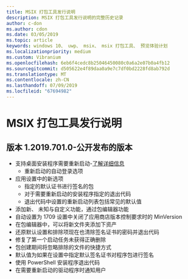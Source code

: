 ```yaml
---
title: MSIX 打包工具发行说明
description: MSIX 打包工具发行说明的完整历史记录
author: c-don
ms.author: cdon
ms.date: 03/05/2019
ms.topic: article
keywords: windows 10、 uwp、 msix、 msix 打包工具、 预览体验计划
ms.localizationpriority: medium
ms.custom: Vibranium
ms.openlocfilehash: 6eb6f4cedc8b25046450080c0a6a2e07b0a4fb12
ms.sourcegitcommit: d505622e4f89daa0a9e7c7df0bd2228fd8ab792d
ms.translationtype: MT
ms.contentlocale: zh-CN
ms.lasthandoff: 07/09/2019
ms.locfileid: "67694982"
---
```

# <a name="msix-packaging-tool-release-notes"></a>MSIX 打包工具发行说明

## <a name="version-120197010---public-release"></a>版本 1.2019.701.0-公开发布的版本

- 支持桌面安装程序需要重新启动-[了解详细信息](../support-restart.md)
    - 重新启动的自动登录选项 
- 应用设置中的新选项
    - 指定的默认证书进行签名的包 
    - 对于需要重新启动的安装程序指定的退出代码
    - 退出代码中设置的重新启动列表包括常见的默认值
- 添加新、 未知与自定义功能，通过包编辑器功能
- 自动设置为 1709 设置中关闭了应用商店版本控制要求时的 MinVersion
- 在包编辑器中，可以将新文件夹添加下资产
- 还原默认设置和排除项现在也清除签名证书的密码并退出代码
- 修复了第一个启动任务未获得正确删除
- 包创建期间将忽略排除的文件的快捷方式
- 默认值为如果在设置中指定默认签名证书对程序包进行签名
- 使用 PowerShell 安装程序退出代码
- 在需要重新启动的驱动程序时通知用户
